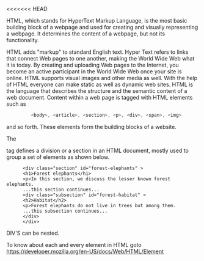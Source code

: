 <<<<<<< HEAD
<p>HTML, which stands for HyperText Markup Language, is the most basic building block of a webpage and used for creating and visually representing a webpage. It determines the content of a webpage, but not its functionality. </p>

<p>
HTML adds "markup" to standard English text. Hyper Text refers to links that connect Web pages to one another, making the World Wide Web what it is today. By creating and uploading Web pages to the Internet, you become an active participant in the World Wide Web once your site is online. HTML supports visual images and other media as well. With the help of HTML everyone can make static as well as dynamic web sites. HTML is the language that describes the structure and the semantic content of a web document. Content within a web page is tagged with HTML elements such as

```javascript
         <body>, <article>, <section>, <p>, <div>, <span>, <img>
```  

and so forth. These elements form the building blocks of a website. </p>


The <div> tag defines a division or a section in an HTML document, mostly used to group a set of elements as shown below.

  
          <div class="section" id="forest-elephants" >
          <h1>Forest elephants</h1>
          <p>In this section, we discuss the lesser known forest elephants.
          ...this section continues...
          <div class="subsection" id="forest-habitat" >
          <h2>Habitat</h2>
          <p>Forest elephants do not live in trees but among them.
          ...this subsection continues...
          </div>
          </div>


DIV'S can be nested.

To know about each and every element in HTML goto https://developer.mozilla.org/en-US/docs/Web/HTML/Element